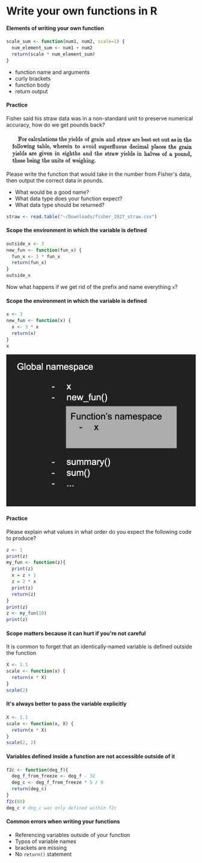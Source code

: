 # Write your own functions in R

#### Elements of writing your own function
```r
scale_sum <- function(num1, num2, scale=1) {
  num_element_sum <- num1 + num2
  return(scale * num_element_sum)
}
```
- function name and arguments
- curly brackets
- function body
- return output


#### Practice
Fisher said his straw data was in a non-standard unit to preserve numerical accuracy, how do we get pounds back?

![fisher's unit note](fisher_unit.png)

Please write the function that would take in the number from Fisher's data, then output the correct data in pounds.
- What would be a good name?
- What data type does your function expect?
- What data type should be returned?

```r
straw <- read.table("~/Downloads/fisher_1927_straw.csv")


```

#### Scope the environment in which the variable is defined
```r
outside_x <- 3
new_fun <- function(fun_x) {
  fun_x <- 3 * fun_x
  return(fun_x)
}
outside_x
```
Now what happens if we get rid of the prefix and name everything `x`?

#### Scope the environment in which the variable is defined
```r
x <- 3
new_fun <- function(x) {
  x <- 3 * x
  return(x)
}
x
```

![scope imagined](scope.png)


#### Practice
Please explain what values in what order do you expect the following code to produce?

```r
z <- 1
print(z)
my_fun <- function(z){
  print(z)
  x = z + 1
  z = 2 * x
  print(z)
  return(z)
}
print(z)
z <- my_fun(10)
print(z)
```

#### Scope matters because it can hurt if you're not careful

It is common to forget that an identically-named variable is defined outside the function

```r
X <- 1.1
scale <- function(x) {
  return(x * X)
}
scale(2)
```

#### It's always better to pass the variable explicitly

```r
X <- 1.1
scale <- function(x, X) {
  return(x * X)
}
scale(2, 2)
```

#### Variables defined inside a function are not accessible outside of it

```r
f2c <- function(deg_f){
  deg_f_from_freeze <- deg_f - 32
  deg_c <- deg_f_from_freeze * 5 / 9
  return(deg_c)
}
f2c(60)
deg_c # deg_c was only defined within f2c
```


#### Common errors when writing your functions
- Referencing variables outside of your function
- Typos of variable names
- brackets are missing
- No `return()` statement
